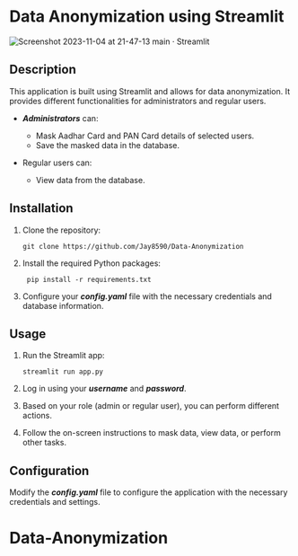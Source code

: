 # Data Anonymization using Streamlit

![Screenshot 2023-11-04 at 21-47-13 main · Streamlit](https://github.com/Jay8590/Data-Anonymization/assets/53402742/1c997826-e22f-43a8-bba8-0a30bcbf5891)

## Description

This application is built using Streamlit and allows for data anonymization. It provides different functionalities for administrators and regular users.

- ***Administrators*** can:
  - Mask Aadhar Card and PAN Card details of selected users.
  - Save the masked data in the database.

- Regular users can:
  - View data from the database.

## Installation

1. Clone the repository:

   ```
   git clone https://github.com/Jay8590/Data-Anonymization
    ```
   
2. Install the required Python packages:
   ```
    pip install -r requirements.txt
   ```
   
3. Configure your ***config.yaml*** file with the necessary credentials and database information.

## Usage
    

1. Run the Streamlit app:

    ```  
    streamlit run app.py
    ```
    
2. Log in using your ***username*** and ***password***.

3. Based on your role (admin or regular user), you can perform different actions.

4. Follow the on-screen instructions to mask data, view data, or perform other tasks.

## Configuration

  Modify the ***config.yaml*** file to configure the application with the necessary credentials and settings.
# Data-Anonymization
